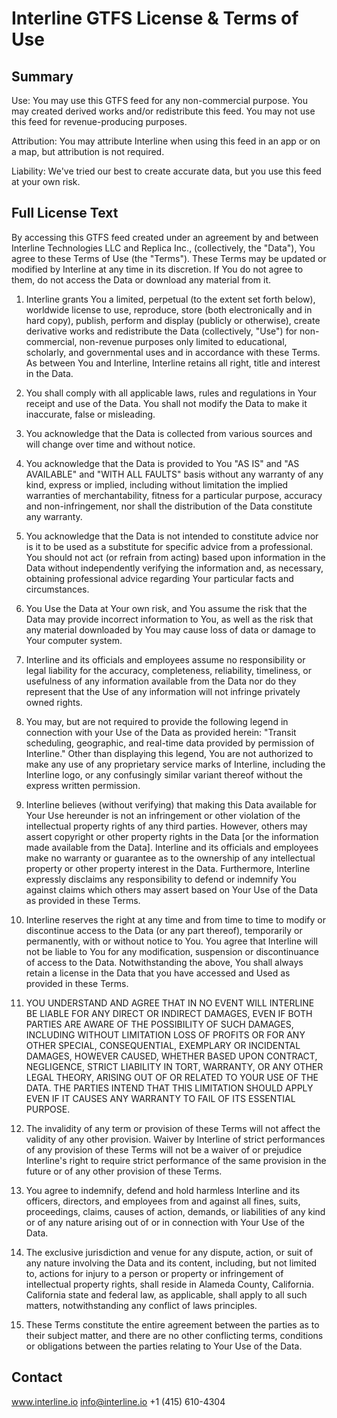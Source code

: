# Interline GTFS License & Terms of Use

## Summary

Use: You may use this GTFS feed for any non-commercial purpose. You may created derived works and/or redistribute this feed. You may not use this feed for revenue-producing purposes.

Attribution: You may attribute Interline when using this feed in an app or on a map, but attribution is not required.

Liability: We've tried our best to create accurate data, but you use this feed at your own risk.

## Full License Text

By accessing this GTFS feed created under an agreement by and between Interline Technologies LLC and Replica Inc., (collectively, the "Data"), You agree to these Terms of Use (the "Terms"). These Terms may be updated or modified by Interline at any time in its discretion. If You do not agree to them, do not access the Data or download any material from it.

1. Interline grants You a limited, perpetual (to the extent set forth below), worldwide license to use, reproduce, store (both electronically and in hard copy), publish, perform and display (publicly or otherwise), create derivative works and redistribute the Data (collectively, "Use") for non-commercial, non-revenue purposes only limited to educational, scholarly, and governmental uses and in accordance with these Terms. As between You and Interline, Interline retains all right, title and interest in the Data.

2. You shall comply with all applicable laws, rules and regulations in Your receipt and use of the Data. You shall not modify the Data to make it inaccurate, false or misleading.

3. You acknowledge that the Data is collected from various sources and will change over time and without notice.

4. You acknowledge that the Data is provided to You "AS IS" and "AS AVAILABLE" and "WITH ALL FAULTS" basis without any warranty of any kind, express or implied, including without limitation the implied warranties of merchantability, fitness for a particular purpose, accuracy and non-infringement, nor shall the distribution of the Data constitute any warranty.

5. You acknowledge that the Data is not intended to constitute advice nor is it to be used as a substitute for specific advice from a professional. You should not act (or refrain from acting) based upon information in the Data without independently verifying the information and, as necessary, obtaining professional advice regarding Your particular facts and circumstances.

6. You Use the Data at Your own risk, and You assume the risk that the Data may provide incorrect information to You, as well as the risk that any material downloaded by You may cause loss of data or damage to Your computer system.

7. Interline and its officials and employees assume no responsibility or legal liability for the accuracy, completeness, reliability, timeliness, or usefulness of any information available from the Data nor do they represent that the Use of any information will not infringe privately owned rights.

8. You may, but are not required to provide the following legend in connection with your Use of the Data as provided herein: "Transit scheduling, geographic, and real-time data provided by permission of Interline." Other than displaying this legend, You are not authorized to make any use of any proprietary service marks of Interline, including the Interline logo, or any confusingly similar variant thereof without the express written permission.

9. Interline believes (without verifying) that making this Data available for Your Use hereunder is not an infringement or other violation of the intellectual property rights of any third parties. However, others may assert copyright or other property rights in the Data [or the information made available from the Data]. Interline and its officials and employees make no warranty or guarantee as to the ownership of any intellectual property or other property interest in the Data. Furthermore, Interline expressly disclaims any responsibility to defend or indemnify You against claims which others may assert based on Your Use of the Data as provided in these Terms.

10.  Interline reserves the right at any time and from time to time to modify or discontinue access to the Data (or any part thereof), temporarily or permanently, with or without notice to You. You agree that Interline will not be liable to You for any modification, suspension or discontinuance of access to the Data. Notwithstanding the above, You shall always retain a license in the Data that you have accessed and Used as provided in these Terms.

11. YOU UNDERSTAND AND AGREE THAT IN NO EVENT WILL INTERLINE BE LIABLE FOR ANY DIRECT OR INDIRECT DAMAGES, EVEN IF BOTH PARTIES ARE AWARE OF THE POSSIBILITY OF SUCH DAMAGES, INCLUDING WITHOUT LIMITATION LOSS OF PROFITS OR FOR ANY OTHER SPECIAL, CONSEQUENTIAL, EXEMPLARY OR INCIDENTAL DAMAGES, HOWEVER CAUSED, WHETHER BASED UPON CONTRACT, NEGLIGENCE, STRICT LIABILITY IN TORT, WARRANTY, OR ANY OTHER LEGAL THEORY, ARISING OUT OF OR RELATED TO YOUR USE OF THE DATA. THE PARTIES INTEND THAT THIS LIMITATION SHOULD APPLY EVEN IF IT CAUSES ANY WARRANTY TO FAIL OF ITS ESSENTIAL PURPOSE.

12. The invalidity of any term or provision of these Terms will not affect the validity of any other provision. Waiver by Interline of strict performances of any provision of these Terms will not be a waiver of or prejudice Interline's right to require strict performance of the same provision in the future or of any other provision of these Terms.

13. You agree to indemnify, defend and hold harmless Interline and its officers, directors, and employees from and against all fines, suits, proceedings, claims, causes of action, demands, or liabilities of any kind or of any nature arising out of or in connection with Your Use of the Data.

14. The exclusive jurisdiction and venue for any dispute, action, or suit of any nature involving the Data and its content, including, but not limited to, actions for injury to a person or property or infringement of intellectual property rights, shall reside in Alameda County, California. California state and federal law, as applicable, shall apply to all such matters, notwithstanding any conflict of laws principles.

15. These Terms constitute the entire agreement between the parties as to their subject matter, and there are no other conflicting terms, conditions or obligations between the parties relating to Your Use of the Data.

## Contact

www.interline.io
info@interline.io
+1 (415) 610-4304
